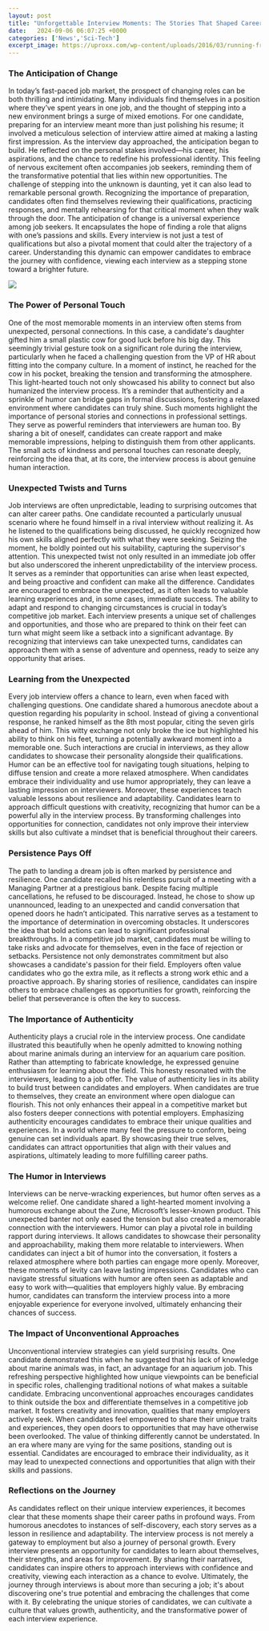 ```yaml
---
layout: post
title: "Unforgettable Interview Moments: The Stories That Shaped Careers"
date:   2024-09-06 06:07:25 +0000
categories: ['News','Sci-Tech']
excerpt_image: https://uproxx.com/wp-content/uploads/2016/03/running-from-building.jpg
---
```


### The Anticipation of Change
In today’s fast-paced job market, the prospect of changing roles can be both thrilling and intimidating. Many individuals find themselves in a position where they’ve spent years in one job, and the thought of stepping into a new environment brings a surge of mixed emotions. For one candidate, preparing for an interview meant more than just polishing his resume; it involved a meticulous selection of interview attire aimed at making a lasting first impression. 
As the interview day approached, the anticipation began to build. He reflected on the personal stakes involved—his career, his aspirations, and the chance to redefine his professional identity. This feeling of nervous excitement often accompanies job seekers, reminding them of the transformative potential that lies within new opportunities. The challenge of stepping into the unknown is daunting, yet it can also lead to remarkable personal growth. Recognizing the importance of preparation, candidates often find themselves reviewing their qualifications, practicing responses, and mentally rehearsing for that critical moment when they walk through the door.
The anticipation of change is a universal experience among job seekers. It encapsulates the hope of finding a role that aligns with one’s passions and skills. Every interview is not just a test of qualifications but also a pivotal moment that could alter the trajectory of a career. Understanding this dynamic can empower candidates to embrace the journey with confidence, viewing each interview as a stepping stone toward a brighter future.

![](https://uproxx.com/wp-content/uploads/2016/03/running-from-building.jpg)
### The Power of Personal Touch
One of the most memorable moments in an interview often stems from unexpected, personal connections. In this case, a candidate's daughter gifted him a small plastic cow for good luck before his big day. This seemingly trivial gesture took on a significant role during the interview, particularly when he faced a challenging question from the VP of HR about fitting into the company culture. 
In a moment of instinct, he reached for the cow in his pocket, breaking the tension and transforming the atmosphere. This light-hearted touch not only showcased his ability to connect but also humanized the interview process. It’s a reminder that authenticity and a sprinkle of humor can bridge gaps in formal discussions, fostering a relaxed environment where candidates can truly shine. 
Such moments highlight the importance of personal stories and connections in professional settings. They serve as powerful reminders that interviewers are human too. By sharing a bit of oneself, candidates can create rapport and make memorable impressions, helping to distinguish them from other applicants. The small acts of kindness and personal touches can resonate deeply, reinforcing the idea that, at its core, the interview process is about genuine human interaction.
### Unexpected Twists and Turns
Job interviews are often unpredictable, leading to surprising outcomes that can alter career paths. One candidate recounted a particularly unusual scenario where he found himself in a rival interview without realizing it. As he listened to the qualifications being discussed, he quickly recognized how his own skills aligned perfectly with what they were seeking. Seizing the moment, he boldly pointed out his suitability, capturing the supervisor's attention.
This unexpected twist not only resulted in an immediate job offer but also underscored the inherent unpredictability of the interview process. It serves as a reminder that opportunities can arise when least expected, and being proactive and confident can make all the difference. Candidates are encouraged to embrace the unexpected, as it often leads to valuable learning experiences and, in some cases, immediate success.
The ability to adapt and respond to changing circumstances is crucial in today’s competitive job market. Each interview presents a unique set of challenges and opportunities, and those who are prepared to think on their feet can turn what might seem like a setback into a significant advantage. By recognizing that interviews can take unexpected turns, candidates can approach them with a sense of adventure and openness, ready to seize any opportunity that arises.
### Learning from the Unexpected
Every job interview offers a chance to learn, even when faced with challenging questions. One candidate shared a humorous anecdote about a question regarding his popularity in school. Instead of giving a conventional response, he ranked himself as the 8th most popular, citing the seven girls ahead of him. This witty exchange not only broke the ice but highlighted his ability to think on his feet, turning a potentially awkward moment into a memorable one.
Such interactions are crucial in interviews, as they allow candidates to showcase their personality alongside their qualifications. Humor can be an effective tool for navigating tough situations, helping to diffuse tension and create a more relaxed atmosphere. When candidates embrace their individuality and use humor appropriately, they can leave a lasting impression on interviewers.
Moreover, these experiences teach valuable lessons about resilience and adaptability. Candidates learn to approach difficult questions with creativity, recognizing that humor can be a powerful ally in the interview process. By transforming challenges into opportunities for connection, candidates not only improve their interview skills but also cultivate a mindset that is beneficial throughout their careers.
### Persistence Pays Off
The path to landing a dream job is often marked by persistence and resilience. One candidate recalled his relentless pursuit of a meeting with a Managing Partner at a prestigious bank. Despite facing multiple cancellations, he refused to be discouraged. Instead, he chose to show up unannounced, leading to an unexpected and candid conversation that opened doors he hadn’t anticipated.
This narrative serves as a testament to the importance of determination in overcoming obstacles. It underscores the idea that bold actions can lead to significant professional breakthroughs. In a competitive job market, candidates must be willing to take risks and advocate for themselves, even in the face of rejection or setbacks.
Persistence not only demonstrates commitment but also showcases a candidate's passion for their field. Employers often value candidates who go the extra mile, as it reflects a strong work ethic and a proactive approach. By sharing stories of resilience, candidates can inspire others to embrace challenges as opportunities for growth, reinforcing the belief that perseverance is often the key to success.
### The Importance of Authenticity
Authenticity plays a crucial role in the interview process. One candidate illustrated this beautifully when he openly admitted to knowing nothing about marine animals during an interview for an aquarium care position. Rather than attempting to fabricate knowledge, he expressed genuine enthusiasm for learning about the field. This honesty resonated with the interviewers, leading to a job offer.
The value of authenticity lies in its ability to build trust between candidates and employers. When candidates are true to themselves, they create an environment where open dialogue can flourish. This not only enhances their appeal in a competitive market but also fosters deeper connections with potential employers.
Emphasizing authenticity encourages candidates to embrace their unique qualities and experiences. In a world where many feel the pressure to conform, being genuine can set individuals apart. By showcasing their true selves, candidates can attract opportunities that align with their values and aspirations, ultimately leading to more fulfilling career paths.
### The Humor in Interviews
Interviews can be nerve-wracking experiences, but humor often serves as a welcome relief. One candidate shared a light-hearted moment involving a humorous exchange about the Zune, Microsoft’s lesser-known product. This unexpected banter not only eased the tension but also created a memorable connection with the interviewers.
Humor can play a pivotal role in building rapport during interviews. It allows candidates to showcase their personality and approachability, making them more relatable to interviewers. When candidates can inject a bit of humor into the conversation, it fosters a relaxed atmosphere where both parties can engage more openly.
Moreover, these moments of levity can leave lasting impressions. Candidates who can navigate stressful situations with humor are often seen as adaptable and easy to work with—qualities that employers highly value. By embracing humor, candidates can transform the interview process into a more enjoyable experience for everyone involved, ultimately enhancing their chances of success.
### The Impact of Unconventional Approaches
Unconventional interview strategies can yield surprising results. One candidate demonstrated this when he suggested that his lack of knowledge about marine animals was, in fact, an advantage for an aquarium job. This refreshing perspective highlighted how unique viewpoints can be beneficial in specific roles, challenging traditional notions of what makes a suitable candidate.
Embracing unconventional approaches encourages candidates to think outside the box and differentiate themselves in a competitive job market. It fosters creativity and innovation, qualities that many employers actively seek. When candidates feel empowered to share their unique traits and experiences, they open doors to opportunities that may have otherwise been overlooked.
The value of thinking differently cannot be understated. In an era where many are vying for the same positions, standing out is essential. Candidates are encouraged to embrace their individuality, as it may lead to unexpected connections and opportunities that align with their skills and passions.
### Reflections on the Journey
As candidates reflect on their unique interview experiences, it becomes clear that these moments shape their career paths in profound ways. From humorous anecdotes to instances of self-discovery, each story serves as a lesson in resilience and adaptability. The interview process is not merely a gateway to employment but also a journey of personal growth.
Every interview presents an opportunity for candidates to learn about themselves, their strengths, and areas for improvement. By sharing their narratives, candidates can inspire others to approach interviews with confidence and creativity, viewing each interaction as a chance to evolve.
Ultimately, the journey through interviews is about more than securing a job; it's about discovering one's true potential and embracing the challenges that come with it. By celebrating the unique stories of candidates, we can cultivate a culture that values growth, authenticity, and the transformative power of each interview experience.
